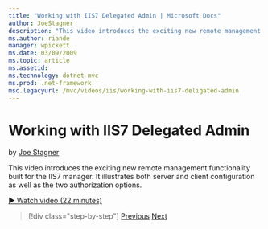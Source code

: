 ```yaml
---
title: "Working with IIS7 Delegated Admin | Microsoft Docs"
author: JoeStagner
description: "This video introduces the exciting new remote management functionality built for the IIS7 manager. It illustrates both server and client configuration as wel..."
ms.author: riande
manager: wpickett
ms.date: 03/09/2009
ms.topic: article
ms.assetid: 
ms.technology: dotnet-mvc
ms.prod: .net-framework
msc.legacyurl: /mvc/videos/iis/working-with-iis7-deligated-admin
---
```

Working with IIS7 Delegated Admin
====================
by [Joe Stagner](https://github.com/JoeStagner)

This video introduces the exciting new remote management functionality built for the IIS7 manager. It illustrates both server and client configuration as well as the two authorization options.

[&#9654; Watch video (22 minutes)](https://channel9.msdn.com/Blogs/ASP-NET-Site-Videos/working-with-iis7-deligated-admin)

>[!div class="step-by-step"] [Previous](developing-and-deploying-in-a-shared-hosting.md) [Next](feature-specific-delegated-management.md)